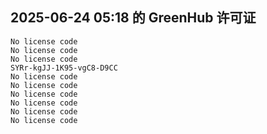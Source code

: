 ## 2025-06-24 05:18 的 GreenHub 许可证
```
No license code
No license code
No license code
SYRr-kgJJ-1K95-vgC8-D9CC
No license code
No license code
No license code
No license code
No license code
No license code
```
